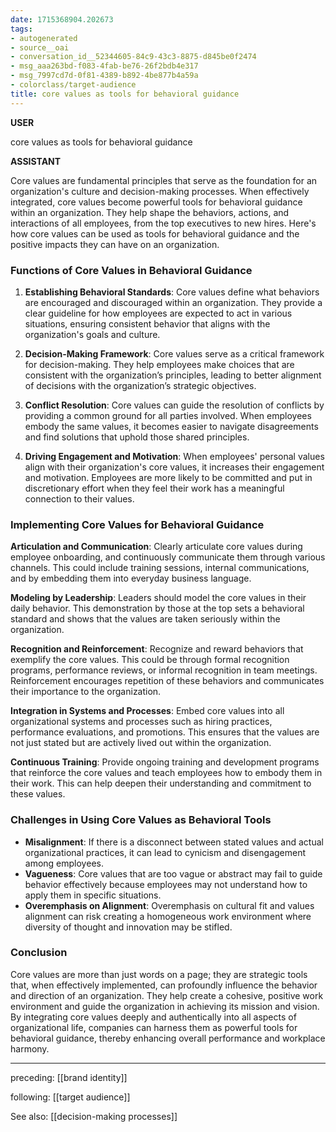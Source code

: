```yaml
---
date: 1715368904.202673
tags:
- autogenerated
- source__oai
- conversation_id__52344605-84c9-43c3-8875-d845be0f2474
- msg_aaa263bd-f083-4fab-be76-26f2bdb4e317
- msg_7997cd7d-0f81-4389-b892-4be877b4a59a
- colorclass/target-audience
title: core values as tools for behavioral guidance
---
```


**USER**

core values as tools for behavioral guidance


**ASSISTANT**

Core values are fundamental principles that serve as the foundation for an organization's culture and decision-making processes. When effectively integrated, core values become powerful tools for behavioral guidance within an organization. They help shape the behaviors, actions, and interactions of all employees, from the top executives to new hires. Here's how core values can be used as tools for behavioral guidance and the positive impacts they can have on an organization.

### Functions of Core Values in Behavioral Guidance

1. **Establishing Behavioral Standards**: Core values define what behaviors are encouraged and discouraged within an organization. They provide a clear guideline for how employees are expected to act in various situations, ensuring consistent behavior that aligns with the organization's goals and culture.

2. **Decision-Making Framework**: Core values serve as a critical framework for decision-making. They help employees make choices that are consistent with the organization’s principles, leading to better alignment of decisions with the organization’s strategic objectives.

3. **Conflict Resolution**: Core values can guide the resolution of conflicts by providing a common ground for all parties involved. When employees embody the same values, it becomes easier to navigate disagreements and find solutions that uphold those shared principles.

4. **Driving Engagement and Motivation**: When employees' personal values align with their organization's core values, it increases their engagement and motivation. Employees are more likely to be committed and put in discretionary effort when they feel their work has a meaningful connection to their values.

### Implementing Core Values for Behavioral Guidance

**Articulation and Communication**: Clearly articulate core values during employee onboarding, and continuously communicate them through various channels. This could include training sessions, internal communications, and by embedding them into everyday business language.

**Modeling by Leadership**: Leaders should model the core values in their daily behavior. This demonstration by those at the top sets a behavioral standard and shows that the values are taken seriously within the organization.

**Recognition and Reinforcement**: Recognize and reward behaviors that exemplify the core values. This could be through formal recognition programs, performance reviews, or informal recognition in team meetings. Reinforcement encourages repetition of these behaviors and communicates their importance to the organization.

**Integration in Systems and Processes**: Embed core values into all organizational systems and processes such as hiring practices, performance evaluations, and promotions. This ensures that the values are not just stated but are actively lived out within the organization.

**Continuous Training**: Provide ongoing training and development programs that reinforce the core values and teach employees how to embody them in their work. This can help deepen their understanding and commitment to these values.

### Challenges in Using Core Values as Behavioral Tools

- **Misalignment**: If there is a disconnect between stated values and actual organizational practices, it can lead to cynicism and disengagement among employees.
- **Vagueness**: Core values that are too vague or abstract may fail to guide behavior effectively because employees may not understand how to apply them in specific situations.
- **Overemphasis on Alignment**: Overemphasis on cultural fit and values alignment can risk creating a homogeneous work environment where diversity of thought and innovation may be stifled.

### Conclusion

Core values are more than just words on a page; they are strategic tools that, when effectively implemented, can profoundly influence the behavior and direction of an organization. They help create a cohesive, positive work environment and guide the organization in achieving its mission and vision. By integrating core values deeply and authentically into all aspects of organizational life, companies can harness them as powerful tools for behavioral guidance, thereby enhancing overall performance and workplace harmony.


---

preceding: [[brand identity]]  


following: [[target audience]]

See also: [[decision-making processes]]
